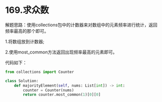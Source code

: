 # 169.求众数

解题思路：使用collections包中的计数器来对数组中的元素频率进行统计，返回频率最高的那个即可。

1.将数组放到计数器;

2.使用most_common方法返回出现频率最高的元素即可。

代码如下：

```python
from collections import Counter

class Solution:
    def majorityElement(self, nums: List[int]) -> int:
        counter = Counter(nums)
        return counter.most_common(1)[0][0]
```